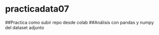 # practicadata07
##Practica como subir repo desde colab 
##Análisis con pandas y numpy del dataset adjunto
